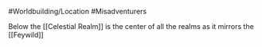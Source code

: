 #Worldbuilding/Location #Misadventurers 

Below the [[Celestial Realm]]
is the center of all the realms as it mirrors the [[Feywild]]
